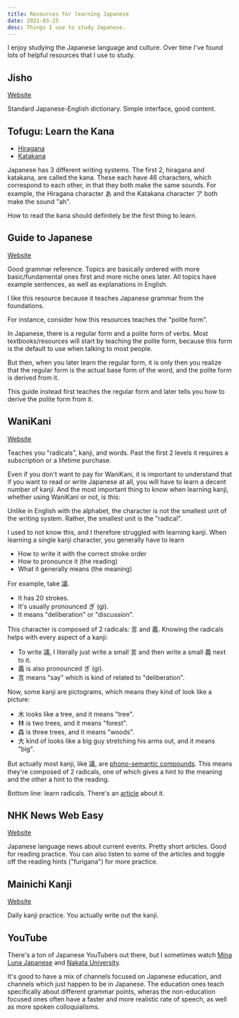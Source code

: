 ```yaml
---
title: Resources for learning Japanese
date: 2021-03-25
desc: Things I use to study Japanese.
---
```


I enjoy studying the Japanese language and culture. Over time I've found lots of helpful resources that I use to study.

## Jisho

[Website](https://jisho.org)

Standard Japanese-English dictionary. Simple interface, good content.

## Tofugu: Learn the Kana

- [Hiragana](https://www.tofugu.com/japanese/learn-hiragana/)
- [Katakana](https://www.tofugu.com/japanese/learn-katakana/)

Japanese has 3 different writing systems. The first 2, hiragana and katakana, are called the kana. These each have 46 characters, which correspond to each other, in that they both make the same sounds. For example, the Hiragana character あ and the Katakana character ア both make the sound "ah".

How to read the kana should definitely be the first thing to learn.

## Guide to Japanese

[Website](http://www.guidetojapanese.org/learn/grammar/)

Good grammar reference. Topics are basically ordered with more basic/fundamental ones first and more niche ones later. All topics have example sentences, as well as explanations in English.

I like this resource because it teaches Japanese grammar from the foundations.

For instance, consider how this resources teaches the "polite form".

In Japanese, there is a regular form and a polite form of verbs. Most textbooks/resources will start by teaching the polite form, because this form is the default to use when talking to most people.

But then, when you later learn the regular form, it is only then you realize that the regular form is the actual base form of the word, and the polite form is derived from it.

This guide instead first teaches the regular form and later tells you how to derive the polite form from it.

## WaniKani

[Website](https://www.wanikani.com/)

Teaches you "radicals", kanji, and words. Past the first 2 levels it requires a subscription or a lifetime purchase.

Even if you don't want to pay for WaniKani, it is important to understand that if you want to read or write Japanese at all, you will have to learn a decent number of kanji. And the most important thing to know when learning kanji, whether using WaniKani or not, is this:

Unlike in English with the alphabet, the character is not the smallest unit of the writing system. Rather, the smallest unit is the "radical".

I used to not know this, and I therefore struggled with learning kanji. When learning a single kanji character, you generally have to learn

- How to write it with the correct stroke order
- How to pronounce it (the reading)
- What it generally means (the meaning)

For example, take 議.

- It has 20 strokes.
- It's usually pronounced ぎ (gi).
- It means "deliberation" or "discussion".

This character is composed of 2 radicals: 言 and 義. Knowing the radicals helps with every aspect of a kanji:

- To write 議, I literally just write a small 言 and then write a small 義 next to it.
- 義 is also pronounced ぎ (gi).
- 言 means "say" which is kind of related to "deliberation".

Now, some kanji are pictograms, which means they kind of look like a picture:

- 木 looks like a tree, and it means "tree".
- 林 is two trees, and it means "forest".
- 森 is three trees, and it means "woods".
- 大 kind of looks like a big guy stretching his arms out, and it means "big".

But actually most kanji, like 議, are [phono-semantic compounds][phono-semantic]. This means they're composed of 2 radicals, one of which gives a hint to the meaning and the other a hint to the reading.

Bottom line: learn radicals. There's an [article][kanji-mistakes] about it.

## NHK News Web Easy

[Website](https://www3.nhk.or.jp/news/easy/)

Japanese language news about current events. Pretty short articles. Good for reading practice. You can also listen to some of the articles and toggle off the reading hints ("furigana") for more practice.

## Mainichi Kanji

[Website](https://mainichikanji.com)

Daily kanji practice. You actually write out the kanji.

## YouTube

There's a ton of Japanese YouTubers out there, but I sometimes watch [Mina Luna Japanese][mina-luna] and [Nakata University][nakata].

It's good to have a mix of channels focused on Japanese education, and channels which just happen to be in Japanese. The education ones teach specifically about different grammar points, wheras the non-education focused ones often have a faster and more realistic rate of speech, as well as more spoken colloquialisms.

[phono-semantic]: https://en.wikipedia.org/wiki/Chinese_character_classification#Phono-semantic_compound_characters
[kanji-mistakes]: https://www.tofugu.com/japanese/kanji-learning-mistakes/
[mina-luna]: https://www.youtube.com/channel/UC_v5Jim-sJaHzlINEZrxuEg
[nakata]: https://www.youtube.com/channel/UCFo4kqllbcQ4nV83WCyraiw
